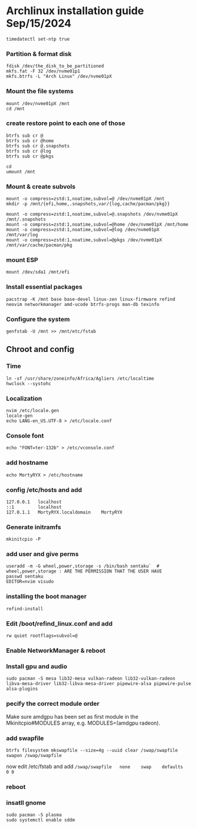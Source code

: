 # Archlinux installation guide Sep/15/2024
`timedatectl set-ntp true`
### Partition & format disk
```
fdisk /dev/the_disk_to_be_partitioned
mkfs.fat -F 32 /dev/nvme01p1
mkfs.btrfs -L "Arch Linux" /dev/nvme01pX
```
### Mount the file systems
```
mount /dev/nvme01pX /mnt
cd /mnt
```
### create restore point to each one of those
```
btrfs sub cr @
btrfs sub cr @home
btrfs sub cr @.snapshots
btrfs sub cr @log
btrfs sub cr @pkgs

cd
umount /mnt
```
### Mount & create subvols
```
mount -o compress=zstd:1,noatime,subvol=@ /dev/nvme01pX /mnt
mkdir -p /mnt/{efi,home,.snapshots,var/{log,cache/pacman/pkg}}

mount -o compress=zstd:1,noatime,subvol=@.snapshots /dev/nvme01pX /mnt/.snapshots
mount -o compress=zstd:1,noatime,subvol=@home /dev/nvme01pX /mnt/home
mount -o compress=zstd:1,noatime,subvol=@log /dev/nvme01pX /mnt/var/log
mount -o compress=zstd:1,noatime,subvol=@pkgs /dev/nvme01pX /mnt/var/cache/pacman/pkg
```
### mount ESP 
`mount /dev/sda1 /mnt/efi`
### Install essential packages
```
pacstrap -K /mnt base base-devel linux-zen linux-firmware refind neovim networkmanager amd-ucode btrfs-progs man-db texinfo
```
### Configure the system
```
genfstab -U /mnt >> /mnt/etc/fstab
```
## Chroot and config
### Time
```
ln -sf /usr/share/zoneinfo/Africa/Agliers /etc/localtime
hwclock --systohc
```
### Localization
```
nvim /etc/locale.gen
locale-gen
echo LANG-en_US.UTF-8 > /etc/locale.conf
```
### Console font
`echo "FONT=ter-132b" > /etc/vconsole.conf`
### add hostname
`echo MortyRYX > /etc/hostname`
### config /etc/hosts and add
```
127.0.0.1   localhost
::1         localhost
127.0.1.1   MortyRYX.localdomain    MortyRYX
```
### Generate initramfs
`mkinitcpio -P`
### add user and give perms
```
useradd -m -G wheel,power,storage -s /bin/bash sentaku`  # wheel,power,storage : ARE THE PERMISSION THAT THE USER HAVE
passwd sentaku
EDITOR=nvim visudo
```
### installing the boot manager
`refind-install`
### Edit /boot/refind_linux.conf and add
```
rw quiet rootflags=subvol=@
```
### Enable NetworkManager & reboot

### Install gpu and audio
```
sudo pacman -S mesa lib32-mesa vulkan-radeon lib32-vulkan-radeon libva-mesa-driver lib32-libva-mesa-driver pipewire-alsa pipewire-pulse alsa-plugins
```
### pecify the correct module order
Make sure amdgpu has been set as first module in the Mkinitcpio#MODULES array, e.g. MODULES=(amdgpu radeon). 
### add swapfile
```
btrfs filesystem mkswapfile --size=4g --uuid clear /swap/swapfile
swapon /swap/swapfile
```
now edit /etc/fstab and add
`/swap/swapfile   none    swap    defaults    0 0`
### reboot
### insatll gnome
```
sudo pacman -S plasma
sudo systemctl enable sddm
```
